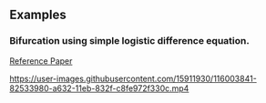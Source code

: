 ## Examples

### Bifurcation using simple logistic difference equation.
[Reference Paper](https://www.nature.com/articles/261459a0) 

https://user-images.githubusercontent.com/15911930/116003841-82533980-a632-11eb-832f-c8fe972f330c.mp4

